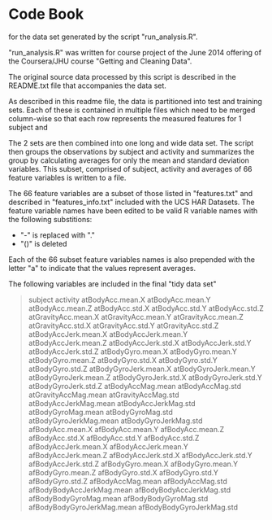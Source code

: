 Code Book 
=========
for the data set generated by the script "run_analysis.R".
    
"run_analysis.R" was written for course project of the June 2014 offering of the Coursera/JHU course "Getting and Cleaning Data".

The original source data processed by this script is described in the README.txt file that accompanies the data set.

As described in this readme file, the data is partitioned into test and training sets.  Each of these is contained in multiple files which need to be merged column-wise so that each row represents the measured features for 1 subject and 

The 2 sets are then combined into one long and wide data set.  The script then groups the observations by subject and activity and summarizes the group by calculating averages for only the mean and standard deviation variables.  This subset, comprised of subject, activity and averages of 66 feature variables is written to a file.

The 66 feature variables are a subset of those listed in "features.txt" and described in "features_info.txt" included with the UCS HAR Datasets.  The feature variable names have been edited to be valid R variable names with the following substitions:
  * "-" is replaced with "."
  * "()" is deleted

Each of the 66 subset feature variables names is also prepended with the letter "a" to indicate that the values represent averages.


The following variables are included in the final "tidy data set" 
> subject
> activity
> atBodyAcc.mean.X
> atBodyAcc.mean.Y
> atBodyAcc.mean.Z
> atBodyAcc.std.X
> atBodyAcc.std.Y
> atBodyAcc.std.Z
> atGravityAcc.mean.X
> atGravityAcc.mean.Y
> atGravityAcc.mean.Z
> atGravityAcc.std.X
> atGravityAcc.std.Y
> atGravityAcc.std.Z
> atBodyAccJerk.mean.X
> atBodyAccJerk.mean.Y
> atBodyAccJerk.mean.Z
> atBodyAccJerk.std.X
> atBodyAccJerk.std.Y
> atBodyAccJerk.std.Z
> atBodyGyro.mean.X
> atBodyGyro.mean.Y
> atBodyGyro.mean.Z
> atBodyGyro.std.X
> atBodyGyro.std.Y
> atBodyGyro.std.Z
> atBodyGyroJerk.mean.X
> atBodyGyroJerk.mean.Y
> atBodyGyroJerk.mean.Z
> atBodyGyroJerk.std.X
> atBodyGyroJerk.std.Y
> atBodyGyroJerk.std.Z
> atBodyAccMag.mean
> atBodyAccMag.std
> atGravityAccMag.mean
> atGravityAccMag.std
> atBodyAccJerkMag.mean
> atBodyAccJerkMag.std
> atBodyGyroMag.mean
> atBodyGyroMag.std
> atBodyGyroJerkMag.mean
> atBodyGyroJerkMag.std
> afBodyAcc.mean.X
> afBodyAcc.mean.Y
> afBodyAcc.mean.Z
> afBodyAcc.std.X
> afBodyAcc.std.Y
> afBodyAcc.std.Z
> afBodyAccJerk.mean.X
> afBodyAccJerk.mean.Y
> afBodyAccJerk.mean.Z
> afBodyAccJerk.std.X
> afBodyAccJerk.std.Y
> afBodyAccJerk.std.Z
> afBodyGyro.mean.X
> afBodyGyro.mean.Y
> afBodyGyro.mean.Z
> afBodyGyro.std.X
> afBodyGyro.std.Y
> afBodyGyro.std.Z
> afBodyAccMag.mean
> afBodyAccMag.std
> afBodyBodyAccJerkMag.mean
> afBodyBodyAccJerkMag.std
> afBodyBodyGyroMag.mean
> afBodyBodyGyroMag.std
> afBodyBodyGyroJerkMag.mean
> afBodyBodyGyroJerkMag.std
